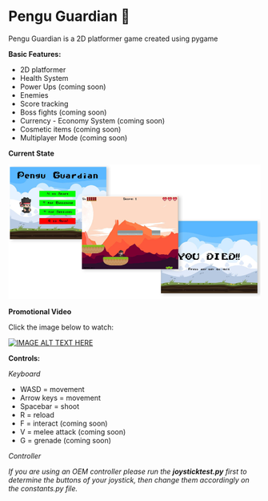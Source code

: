 # Pengu Guardian 🐧
Pengu Guardian is a 2D platformer game created using pygame

**Basic Features:**
* 2D platformer
* Health System
* Power Ups (coming soon)
* Enemies
* Score tracking
* Boss fights (coming soon)
* Currency - Economy System (coming soon)
* Cosmetic items (coming soon)
* Multiplayer Mode (coming soon)

**Current State**

![Alt text](img/state.png "current state")

**Promotional Video**

Click the image below to watch:

[![IMAGE ALT TEXT HERE](http://img.youtube.com/vi/20UOzeAtLkI/0.jpg)](http://www.youtube.com/watch?v=20UOzeAtLkI)

**Controls:**

*Keyboard*

- WASD = movement
- Arrow keys = movement
- Spacebar = shoot
- R = reload
- F = interact (coming soon)
- V = melee attack (coming soon)
- G = grenade (coming soon)

*Controller*

_If you are using an OEM controller please run the **joysticktest.py** first to determine the buttons of your joystick, then change them accordingly on the constants.py file._
